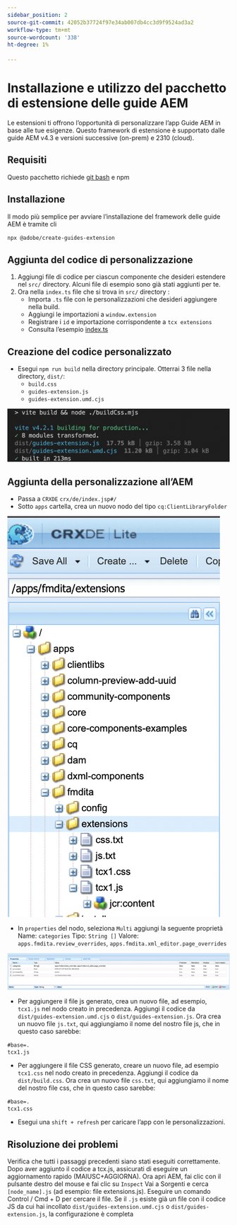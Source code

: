 ```yaml
---
sidebar_position: 2
source-git-commit: 42052b37724f97e34ab007db4cc3d9f9524ad3a2
workflow-type: tm+mt
source-wordcount: '338'
ht-degree: 1%

---
```



# Installazione e utilizzo del pacchetto di estensione delle guide AEM

Le estensioni ti offrono l’opportunità di personalizzare l’app Guide AEM in base alle tue esigenze. Questo framework di estensione è supportato dalle guide AEM v4.3 e versioni successive (on-prem) e 2310 (cloud).

## Requisiti

Questo pacchetto richiede [git bash](https://github.com/git-guides/install-git) e npm

## Installazione

Il modo più semplice per avviare l’installazione del framework delle guide AEM è tramite cli

```bash
npx @adobe/create-guides-extension
```

## Aggiunta del codice di personalizzazione

1. Aggiungi file di codice per ciascun componente che desideri estendere nel `src/` directory. Alcuni file di esempio sono già stati aggiunti per te.
2. Ora nella `index.ts` file che si trova in `src/` directory :
   - Importa `.ts` file con le personalizzazioni che desideri aggiungere nella build.
   - Aggiungi le importazioni a `window.extension`
   - Registrare i `id` e importazione corrispondente a `tcx extensions`
   - Consulta l’esempio [index.ts](../../../src/index.ts)

## Creazione del codice personalizzato

- Esegui `npm run build` nella directory principale. Otterrai 3 file nella directory, `dist/`:
   - `build.css`
   - `guides-extension.js`
   - `guides-extension.umd.cjs`

![Genera output](./../imgs/build_output.png)

## Aggiunta della personalizzazione all’AEM

- Passa a `CRXDE` `crx/de/index.jsp#/`
- Sotto `apps` cartella, crea un nuovo nodo del tipo `cq:ClientLibraryFolder`

![Struttura delle cartelle](./../imgs/crxde_folder_structure.png)

- In `properties` del nodo, seleziona `Multi` aggiungi la seguente proprietà Name: `categories`
Tipo: `String []`
Valore: `apps.fmdita.review_overrides`, `apps.fmdita.xml_editor.page_overrides`

![Proprietà cartella](./../imgs/crxde_folder_properties.png)

- Per aggiungere il file js generato, crea un nuovo file, ad esempio, `tcx1.js` nel nodo creato in precedenza. Aggiungi il codice da `dist/guides-extension.umd.cjs` o `dist/guides-extension.js`. Ora crea un nuovo file `js.txt`, qui aggiungiamo il nome del nostro file js, che in questo caso sarebbe:

```t
#base=.
tcx1.js
```

- Per aggiungere il file CSS generato, creare un nuovo file, ad esempio `tcx1.css` nel nodo creato in precedenza. Aggiungi il codice da `dist/build.css`. Ora crea un nuovo file `css.txt`, qui aggiungiamo il nome del nostro file css, che in questo caso sarebbe:

```t
#base=.
tcx1.css
```

- Esegui una `shift + refresh` per caricare l’app con le personalizzazioni.

## Risoluzione dei problemi

Verifica che tutti i passaggi precedenti siano stati eseguiti correttamente.
Dopo aver aggiunto il codice a tcx.js, assicurati di eseguire un aggiornamento rapido (MAIUSC+AGGIORNA).
Ora apri AEM, fai clic con il pulsante destro del mouse e fai clic su `Inspect`
Vai a Sorgenti e cerca `[node_name].js` (ad esempio: file extensions.js). Eseguire un comando Control / Cmd + D per cercare il file. Se il `.js` esiste già un file con il codice JS da cui hai incollato `dist/guides-extension.umd.cjs` o `dist/guides-extension.js`, la configurazione è completa
